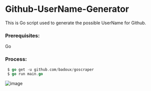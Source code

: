 # Github-UserName-Generator  
This is Go script used to generate the possible UserName for Github.

### Prerequisites:  
Go

### Process:
 ```go
  $ go get -u github.com/badoux/goscraper
  $ go run main.go
  ``` 

![image](https://github.com/Sanketwable/Rotten-Scripts/Github-userName-checker/code.png)
